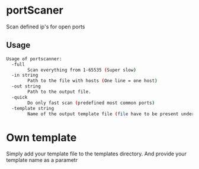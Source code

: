 # portScaner

Scan defined ip's for open ports


## Usage

```bash
Usage of portscanner:
  -full
        Scan everything from 1-65535 (Super slow)
  -in string
        Path to the file with hosts (One line = one host)
  -out string
        Path to the output file.
  -quick
        Do only fast scan (predefined most common ports)
  -template string
        Name of the output template file (file have to be present under ./template directory).
```

# Own template

Simply add your template file to the templates directory. And provide your template name as a parametr
